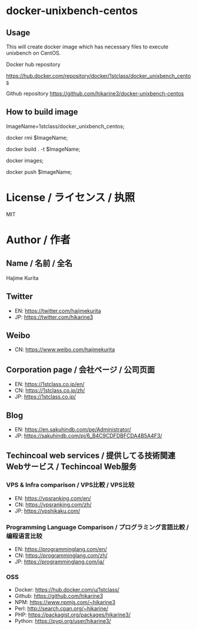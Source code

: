 # docker-unixbench-centos

## Usage

This will create docker image which has necessary files to execute unixbench on CentOS.

Docker hub repository

https://hub.docker.com/repository/docker/1stclass/docker_unixbench_centos

Github repository
https://github.com/hikarine3/docker-unixbench-centos


## How to build image
ImageName=1stclass/docker_unixbench_centos;

docker rmi $ImageName;

docker build . -t $ImageName;

docker images;

docker push $ImageName;


# License / ライセンス / 执照

MIT

# Author / 作者

## Name / 名前 / 全名
Hajime Kurita

## Twitter
- EN: https://twitter.com/hajimekurita
- JP: https://twitter.com/hikarine3

## Weibo
- CN: https://www.weibo.com/hajimekurita

## Corporation page / 会社ページ / 公司页面
- EN: https://1stclass.co.jp/en/
- CN: https://1stclass.co.jp/zh/
- JP: https://1stclass.co.jp/

## Blog
- EN: https://en.sakuhindb.com/pe/Administrator/
- JP: https://sakuhindb.com/pj/6_B4C9CDFDBFCDA4B5A4F3/

## Techincoal web services / 提供してる技術関連Webサービス / Techincoal Web服务
### VPS & Infra comparison / VPS比較 / VPS比较
- EN: https://vpsranking.com/en/
- CN: https://vpsranking.com/zh/
- JP: https://vpshikaku.com/

### Programming Language Comparison / プログラミング言語比較 / 编程语言比较
- EN: https://programminglang.com/en/
- CN: https://programminglang.com/zh/
- JP: https://programminglang.com/ja/

### OSS
- Docker: https://hub.docker.com/u/1stclass/
- Github: https://github.com/hikarine3
- NPM: https://www.npmjs.com/~hikarine3
- Perl: http://search.cpan.org/~hikarine/
- PHP: https://packagist.org/packages/hikarine3/
- Python: https://pypi.org/user/hikarine3/
